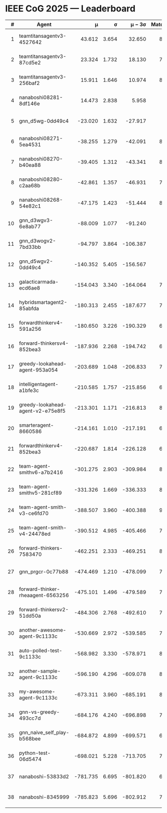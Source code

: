 # IEEE CoG 2025 — Leaderboard

| # | Agent | μ | σ | μ − 3σ | Matches | Updated |
|---:|---|---:|---:|---:|---:|---|
| 1 | teamtitansagentv3-4527642 | 43.612 | 3.654 | 32.650 | 8536 | 2025-08-30 20:19 |
| 2 | teamtitansagentv3-87cd5e2 | 23.324 | 1.732 | 18.130 | 7758 | 2025-08-30 20:19 |
| 3 | teamtitansagentv3-256baf2 | 15.911 | 1.646 | 10.974 | 8254 | 2025-08-30 20:19 |
| 4 | nanaboshi08281-8df146e | 14.473 | 2.838 | 5.958 | 356 | 2025-08-30 20:19 |
| 5 | gnn_d5wg-0dd49c4 | -23.020 | 1.632 | -27.917 | 180 | 2025-08-30 20:19 |
| 6 | nanaboshi08271-5ea4531 | -38.255 | 1.279 | -42.091 | 8398 | 2025-08-30 20:19 |
| 7 | nanaboshi08270-b40ea88 | -39.405 | 1.312 | -43.341 | 8460 | 2025-08-30 20:19 |
| 8 | nanaboshi08280-c2aa68b | -42.861 | 1.357 | -46.931 | 7738 | 2025-08-30 20:19 |
| 9 | nanaboshi08268-54e82c1 | -47.175 | 1.423 | -51.444 | 8000 | 2025-08-30 20:19 |
| 10 | gnn_d3wgv3-6e8ab77 | -88.009 | 1.077 | -91.240 | 238 | 2025-08-30 20:19 |
| 11 | gnn_d3wogv2-7bd33bb | -94.797 | 3.864 | -106.387 | 350 | 2025-08-30 20:19 |
| 12 | gnn_d5wgv2-0dd49c4 | -140.352 | 5.405 | -156.567 | 286 | 2025-08-30 20:19 |
| 13 | galacticarmada-ecd6ae8 | -154.043 | 3.340 | -164.064 | 7760 | 2025-08-30 20:19 |
| 14 | hybridsmartagent2-85abfda | -180.313 | 2.455 | -187.677 | 7073 | 2025-08-30 20:19 |
| 15 | forwardthinkerv4-591a256 | -180.650 | 3.226 | -190.329 | 6893 | 2025-08-30 20:19 |
| 16 | forward-thinkersv4-852bea3 | -187.936 | 2.268 | -194.742 | 6565 | 2025-08-30 20:19 |
| 17 | greedy-lookahead-agent-953a054 | -203.689 | 1.048 | -206.833 | 7404 | 2025-08-30 20:19 |
| 18 | intelligentagent-a1bfe3c | -210.585 | 1.757 | -215.856 | 6884 | 2025-08-30 20:19 |
| 19 | greedy-lookahead-agent-v2-e75e8f5 | -213.301 | 1.171 | -216.813 | 8196 | 2025-08-30 20:19 |
| 20 | smarteragent-8660586 | -214.161 | 1.010 | -217.191 | 6627 | 2025-08-30 20:19 |
| 21 | forwardthinkerv4-852bea3 | -220.687 | 1.814 | -226.128 | 6794 | 2025-08-30 20:19 |
| 22 | team-agent-smithv6-a7b2416 | -301.275 | 2.903 | -309.984 | 8400 | 2025-08-30 20:19 |
| 23 | team-agent-smithv5-281cf89 | -331.326 | 1.669 | -336.333 | 8680 | 2025-08-30 20:19 |
| 24 | team-agent-smith-v3-ce6fd70 | -388.507 | 3.960 | -400.388 | 9218 | 2025-08-30 20:19 |
| 25 | team-agent-smith-v4-24478ed | -390.512 | 4.985 | -405.466 | 7858 | 2025-08-30 20:19 |
| 26 | forward-thinkers-7583470 | -462.251 | 2.333 | -469.251 | 8000 | 2025-08-30 20:19 |
| 27 | gnn_prgcr-0c77b88 | -474.469 | 1.210 | -478.099 | 7550 | 2025-08-30 20:19 |
| 28 | forward-thinker-rheaagent-6563256 | -475.101 | 1.496 | -479.589 | 7222 | 2025-08-30 20:19 |
| 29 | forward-thinkersv2-51dd50a | -484.306 | 2.768 | -492.610 | 7410 | 2025-08-30 20:19 |
| 30 | another-awesome-agent-9c1133c | -530.669 | 2.972 | -539.585 | 7760 | 2025-08-30 20:19 |
| 31 | auto-polled-test-9c1133c | -568.982 | 3.330 | -578.971 | 8200 | 2025-08-30 20:19 |
| 32 | another-sample-agent-9c1133c | -596.190 | 4.296 | -609.078 | 8460 | 2025-08-30 20:19 |
| 33 | my-awesome-agent-9c1133c | -673.311 | 3.960 | -685.191 | 8040 | 2025-08-30 20:19 |
| 34 | gnn-vs-greedy-493cc7d | -684.176 | 4.240 | -696.898 | 7000 | 2025-08-30 20:19 |
| 35 | gnn_naive_self_play-b568bee | -684.872 | 4.899 | -699.571 | 6840 | 2025-08-30 20:19 |
| 36 | python-test-06d5474 | -698.021 | 5.228 | -713.705 | 7060 | 2025-08-30 20:19 |
| 37 | nanaboshi-53833d2 | -781.735 | 6.695 | -801.820 | 6140 | 2025-08-30 20:19 |
| 38 | nanaboshi-8345999 | -785.823 | 5.696 | -802.912 | 7170 | 2025-08-30 20:19 |
